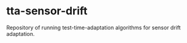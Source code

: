 # tta-sensor-drift
Repository of running test-time-adaptation algorithms for sensor drift adaptation.
